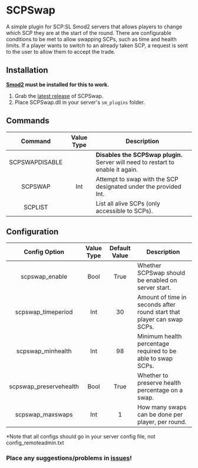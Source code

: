 # SCPSwap
A simple plugin for SCP:SL Smod2 servers that allows players to change which SCP they are at the start of the round. There are configurable conditions to be met to allow swapping SCPs, such as time and health limits. If a player wants to switch to an already taken SCP, a request is sent to the user to allow them to accept the trade.

## Installation
**[Smod2](https://github.com/Grover-c13/Smod2) must be installed for this to work.**

1. Grab the [latest release](https://github.com/NeonWizard/SCP-SCPSwap/releases/latest) of SCPSwap.
2. Place SCPSwap.dll in your server's `sm_plugins` folder.

## Commands
Command | Value Type | Description
:---: | :---: | ---
SCPSWAPDISABLE | | **Disables the SCPSwap plugin.** Server will need to restart to enable it again.
SCPSWAP | Int | Attempt to swap with the SCP designated under the provided Int.
SCPLIST | | List all alive SCPs (only accessible to SCPs).

## Configuration
Config Option | Value Type | Default Value | Description
:---: | :---: | :---: | ---
scpswap_enable | Bool | True | Whether SCPSwap should be enabled on server start.
scpswap_timeperiod | Int | 30 | Amount of time in seconds after round start that player can swap SCPs.
scpswap_minhealth | Int | 98 | Minimum health percentage required to be able to swap SCPs.
scpswap_preservehealth | Bool | True | Whether to preserve health percentage on a swap.
scpswap_maxswaps | Int | 1 | How many swaps can be done per player, per round.

*Note that all configs should go in your server config file, not config_remoteadmin.txt

### Place any suggestions/problems in [issues](https://github.com/NeonWizard/SCP-SCPSwap/issues)!
